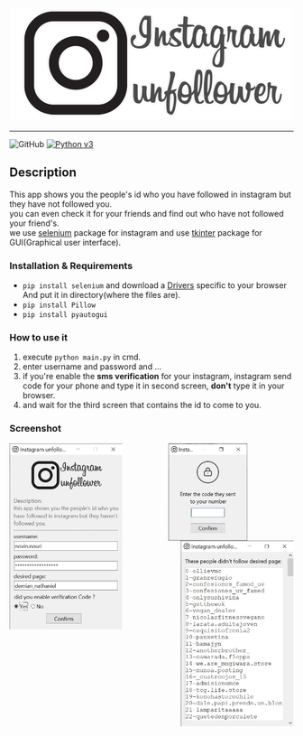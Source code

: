 <p align="center">
    <img src="files/picture.png" alt="instagram unfollower" width="500" height="202"/>
</p>

***

![GitHub](https://img.shields.io/github/license/Noviin78/instagram-unfollower?color=orange)
[![Python v3](https://img.shields.io/badge/python-v3-orange.svg)](https://www.python.org/downloads/release/python-360/)

## Description

This app shows you the people's id who you have followed in instagram but they have not followed you.<br />you can even check it for your friends and find out who  have not followed your friend's.<br />we use [selenium](https://pypi.org/project/selenium/) package for instagram and use [tkinter](https://docs.python.org/3/library/tkinter.html) package for GUI(Graphical user interface).

### Installation & Requirements
- `pip install selenium` and download a [Drivers](https://pypi.org/project/selenium/) specific to your browser And put it in directory(where the files are).
- `pip install Pillow`
- `pip install pyautogui`

### How to use it
1. execute `python main.py` in cmd.
2. enter username and password and ... 
3. if you're enable the **sms verification** for your instagram, instagram send code for your phone and type it in second screen, **don't** type it in your browser.
4. and wait for the third screen that contains the id to come to you.

### Screenshot
<p align="center">
    <img src="files/screenshots/first.jpg" alt="first" width="200" height="329"align="left"/>
    <img src="files/screenshots/second.jpg" alt="second" width="140" height="172"align="center"/>
    <img src="files/screenshots/third.jpg" alt="third" width="200" height="329" align="right"/>
</p>
